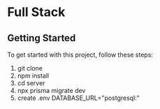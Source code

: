 # Full Stack 

## Getting Started

To get started with this project, follow these steps:

1. git clone
2. npm install
3. cd server
4. npx prisma migrate dev
5. create .env DATABASE_URL="postgresql:"